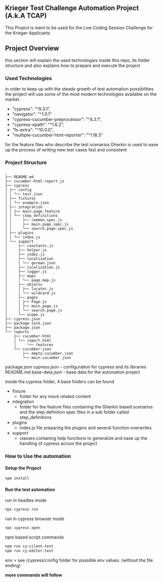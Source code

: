 ## Krieger Test Challenge Automation Project (A.k.A TCAP)

This Project is ment to be used for the Live Coding Session Challenge for the Krieger Applicants

## Project Overview

this section will explain the used technologies inside this repo, its folder structure 
and also explains how to prepare and execute the project

### Used Technologies

in order to keep up with the steady growth of test automation possibilities the project will 
use some of the most modern technologies available on the market.

- "cypress": "^9.3.1",
- "navigator": "^1.0.1"
- "cypress-cucumber-preprocessor": "^4.3.1",
- "cypress-xpath": "^1.6.2",
- "fs-extra": "^10.0.0",
- "multiple-cucumber-html-reporter": "^1.18.3"

for the feature files who describe the test scenarios Gherkin is used to ease up the process of writing 
new test cases fast and consistent

### Project Structure
```text
.
├── README.md
├── cucumber-html-report.js
├── cypress
│ ├── config
│ │ └── test.json
│ ├── fixtures
│ │ └── example.json
│ ├── integration
│ │ ├── main.page.feature
│ │ └── step_definitions
│ │     ├── common.spec.js
│ │     ├── main.page.spec.js
│ │     └── search.page.spec.js
│ ├── plugins
│ │ └── index.js
│ └── support
│     ├── constants.js
│     ├── helper.js
│     ├── index.js
│     ├── localization
│     │ └── german.json
│     ├── localization.js
│     ├── logger.js
│     ├── maps
│     │ └── page.map.js
│     ├── objects
│     │ ├── locator.js
│     │ └── wildcard.js
│     ├── pages
│     │ ├── Page.js
│     │ ├── main.page.js
│     │ └── search.page.js
│     └── scope.js
├── cypress.json
├── package-lock.json
├── package.json
└── reports
    ├── cucumber-html
    │ └── report.html
    │     └── features
    └── cucumber-json
        ├── empty.cucumber.json
        └── main.cucumber.json

```

package.json
cypress.json - configuration for cypress and its libraries
README.md
base-data.json - base data for the automation project

inside the cypress folder, 4 base folders can be found

- fixture
  - folder for any mock related content
- integration
  - folder for the feature files containing the Gherkin based scenarios and the step definition spec files in a sub folder called step_definitions
- plugins
  - index.js file preparing the plugins and several function overwrites
- support
  - classes contaning help functions to generalize and ease up the handling of cypress across the project

### How to Use the automation

#### Setup the Project

```bash
npm install
```

#### Run the test automation

run in headles mode
```bash
npx cypress run
```

run in cypress browser mode
````bash
npx cypress open
````

npm based script commands

```bash
npm run cy:silent-test
npm run cy:editor-test
```

env = see /cypress/config folder for possible env values. (without the file ending)

__more commands will follow__